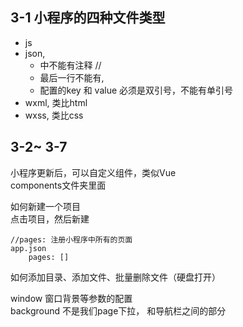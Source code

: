 ## 3-1 小程序的四种文件类型

+ js  
+ json,   
	+ 中不能有注释 // 
	+ 最后一行不能有, 
	+ 配置的key 和 value 必须是双引号，不能有单引号 
+ wxml, 类比html  
+ wxss, 类比css  


## 3-2~ 3-7
小程序更新后，可以自定义组件，类似Vue  
components文件夹里面

如何新建一个项目  
点击项目，然后新建

```
//pages: 注册小程序中所有的页面
app.json
	pages: []
```

如何添加目录、添加文件、批量删除文件（硬盘打开）


window 窗口背景等参数的配置  
background 不是我们page下拉， 和导航栏之间的部分